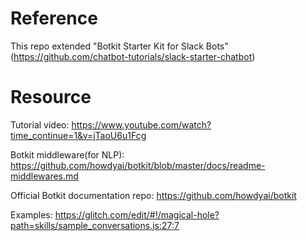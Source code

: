 # Reference
This repo extended "Botkit Starter Kit for Slack Bots"
(https://github.com/chatbot-tutorials/slack-starter-chatbot)

# Resource
Tutorial video: https://www.youtube.com/watch?time_continue=1&v=jTaoU6u1Fcg

Botkit middleware(for NLP): https://github.com/howdyai/botkit/blob/master/docs/readme-middlewares.md

Official Botkit documentation repo: https://github.com/howdyai/botkit

Examples: https://glitch.com/edit/#!/magical-hole?path=skills/sample_conversations.js:27:7
